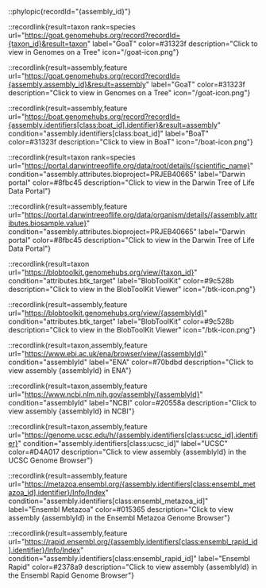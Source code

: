 ::phylopic{recordId="{assembly_id}"}

::recordlink{result=taxon rank=species url="https://goat.genomehubs.org/record?recordId={taxon_id}&result=taxon" label="GoaT" color=#31323f description="Click to view in Genomes on a Tree" icon="/goat-icon.png"}

::recordlink{result=assembly,feature url="https://goat.genomehubs.org/record?recordId={assembly.assembly_id}&result=assembly" label="GoaT" color=#31323f description="Click to view in Genomes on a Tree" icon="/goat-icon.png"}

::recordlink{result=assembly,feature url="https://boat.genomehubs.org/record?recordId={assembly.identifiers[class:boat_id].identifier}&result=assembly" condition="assembly.identifiers[class:boat_id]" label="BoaT" color=#31323f description="Click to view in BoaT" icon="/boat-icon.png"}

::recordlink{result=taxon rank=species url="https://portal.darwintreeoflife.org/data/root/details/{scientific_name}" condition="assembly.attributes.bioproject=PRJEB40665" label="Darwin portal" color=#8fbc45 description="Click to view in the Darwin Tree of Life Data Portal"}

::recordlink{result=assembly,feature url="https://portal.darwintreeoflife.org/data/organism/details/{assembly.attributes.biosample.value}" condition="assembly.attributes.bioproject=PRJEB40665" label="Darwin portal" color=#8fbc45 description="Click to view in the Darwin Tree of Life Data Portal"}

::recordlink{result=taxon url="https://blobtoolkit.genomehubs.org/view/{taxon_id}" condition="attributes.btk_target" label="BlobToolKit" color=#9c528b description="Click to view in the BlobToolKit Viewer" icon="/btk-icon.png"}

::recordlink{result=assembly,feature url="https://blobtoolkit.genomehubs.org/view/{assemblyId}" condition="attributes.btk_target" label="BlobToolKit" color=#9c528b description="Click to view in the BlobToolKit Viewer" icon="/btk-icon.png"}

::recordlink{result=taxon,assembly,feature url="https://www.ebi.ac.uk/ena/browser/view/{assemblyId}" condition="assemblyId" label="ENA" color=#70bdbd description="Click to view assembly {assemblyId} in ENA"}

::recordlink{result=taxon,assembly,feature url="https://www.ncbi.nlm.nih.gov/assembly/{assemblyId}" condition="assemblyId" label="NCBI" color=#20558a description="Click to view assembly {assemblyId} in NCBI"}

::recordlink{result=taxon,assembly,feature url="https://genome.ucsc.edu/h/{assembly.identifiers[class:ucsc_id].identifier}" condition="assembly.identifiers[class:ucsc_id]" label="UCSC" color=#D4A017 description="Click to view assembly {assemblyId} in the UCSC Genome Browser"}

::recordlink{result=assembly,feature url="https://metazoa.ensembl.org/{assembly.identifiers[class:ensembl_metazoa_id].identifier}/Info/Index" condition="assembly.identifiers[class:ensembl_metazoa_id]" label="Ensembl Metazoa" color=#015365 description="Click to view assembly {assemblyId} in the Ensembl Metazoa Genome Browser"}

::recordlink{result=assembly,feature url="https://rapid.ensembl.org/{assembly.identifiers[class:ensembl_rapid_id].identifier}/Info/Index" condition="assembly.identifiers[class:ensembl_rapid_id]" label="Ensembl Rapid" color=#2378a9 description="Click to view assembly {assemblyId} in the Ensembl Rapid Genome Browser"}
